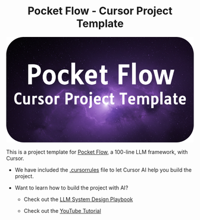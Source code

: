 <h1 align="center">Pocket Flow - Cursor Project Template</h1>

<p align="center">
  <img 
    src="./assets/banner.png" width="600"
  />
</p>
    
This is a project template for [Pocket Flow](https://github.com/The-Pocket/PocketFlow), a 100-line LLM framework, with Cursor.

- We have included the [.cursorrules](.cursorrules) file to let Cursor AI help you build the project.
  
- Want to learn how to build the project with AI?
  
  - Check out the [LLM System Design Playbook](https://the-pocket.github.io/PocketFlow/guide.html)
    
  - Check out the [YouTube Tutorial](https://www.youtube.com/@ZacharyLLM?sub_confirmation=1)
